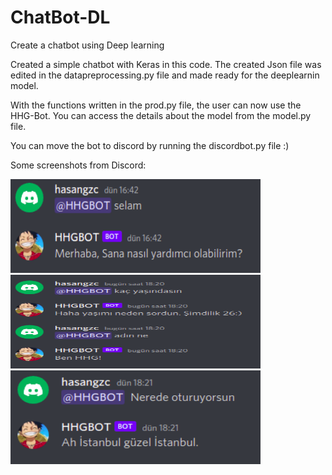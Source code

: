 # ChatBot-DL
Create a chatbot using Deep learning

Created a simple chatbot with Keras in this code. 
The created Json file was edited in the datapreprocessing.py file and made ready for the deeplearnin model.

With the functions written in the prod.py file, the user can now use the HHG-Bot.
You can access the details about the model from the model.py file.

You can move the bot to discord by running the discordbot.py file :)

Some screenshots from Discord:


<img src="sc/sc5.png" width=400 height=150>

<img src="sc/sc1.png" width=400 height=150>

<img src="sc/sc4.png" width=400 height=150>
